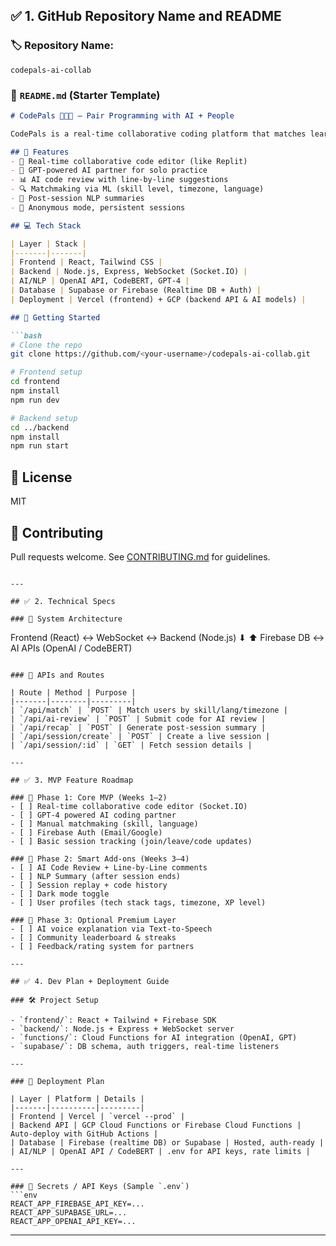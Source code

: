 
## ✅ 1. GitHub Repository Name and README

### 🏷️ Repository Name:

```
codepals-ai-collab
```

### 📄 `README.md` (Starter Template)

````markdown
# CodePals 👩‍💻🤖 — Pair Programming with AI + People

CodePals is a real-time collaborative coding platform that matches learners with fellow devs or an AI programming buddy. Built for students, educators, and self-learners, CodePals enhances coding fluency through live pair sessions, intelligent code feedback, and project-based practice.

## 🌟 Features
- 🔁 Real-time collaborative code editor (like Replit)
- 🤖 GPT-powered AI partner for solo practice
- 📊 AI code review with line-by-line suggestions
- 🔍 Matchmaking via ML (skill level, timezone, language)
- 🧠 Post-session NLP summaries
- 🔐 Anonymous mode, persistent sessions

## 💻 Tech Stack

| Layer | Stack |
|-------|-------|
| Frontend | React, Tailwind CSS |
| Backend | Node.js, Express, WebSocket (Socket.IO) |
| AI/NLP | OpenAI API, CodeBERT, GPT-4 |
| Database | Supabase or Firebase (Realtime DB + Auth) |
| Deployment | Vercel (frontend) + GCP (backend API & AI models) |

## 🚀 Getting Started

```bash
# Clone the repo
git clone https://github.com/<your-username>/codepals-ai-collab.git

# Frontend setup
cd frontend
npm install
npm run dev

# Backend setup
cd ../backend
npm install
npm run start
````

## 📄 License

MIT

## 🙌 Contributing

Pull requests welcome. See [CONTRIBUTING.md](./CONTRIBUTING.md) for guidelines.

```

---

## ✅ 2. Technical Specs

### 🔁 System Architecture

```

Frontend (React) ↔️ WebSocket ↔️ Backend (Node.js)
⬇                     ⬆
Firebase DB      ↔️     AI APIs (OpenAI / CodeBERT)

````

### 🔧 APIs and Routes

| Route | Method | Purpose |
|-------|--------|---------|
| `/api/match` | `POST` | Match users by skill/lang/timezone |
| `/api/ai-review` | `POST` | Submit code for AI review |
| `/api/recap` | `POST` | Generate post-session summary |
| `/api/session/create` | `POST` | Create a live session |
| `/api/session/:id` | `GET` | Fetch session details |

---

## ✅ 3. MVP Feature Roadmap

### 🥇 Phase 1: Core MVP (Weeks 1–2)
- [ ] Real-time collaborative code editor (Socket.IO)
- [ ] GPT-4 powered AI coding partner
- [ ] Manual matchmaking (skill, language)
- [ ] Firebase Auth (Email/Google)
- [ ] Basic session tracking (join/leave/code updates)

### 🥈 Phase 2: Smart Add-ons (Weeks 3–4)
- [ ] AI Code Review + Line-by-Line comments
- [ ] NLP Summary (after session ends)
- [ ] Session replay + code history
- [ ] Dark mode toggle
- [ ] User profiles (tech stack tags, timezone, XP level)

### 🥉 Phase 3: Optional Premium Layer
- [ ] AI voice explanation via Text-to-Speech
- [ ] Community leaderboard & streaks
- [ ] Feedback/rating system for partners

---

## ✅ 4. Dev Plan + Deployment Guide

### 🛠 Project Setup

- `frontend/`: React + Tailwind + Firebase SDK
- `backend/`: Node.js + Express + WebSocket server
- `functions/`: Cloud Functions for AI integration (OpenAI, GPT)
- `supabase/`: DB schema, auth triggers, real-time listeners

---

### 🚀 Deployment Plan

| Layer | Platform | Details |
|-------|----------|---------|
| Frontend | Vercel | `vercel --prod` |
| Backend API | GCP Cloud Functions or Firebase Cloud Functions | Auto-deploy with GitHub Actions |
| Database | Firebase (realtime DB) or Supabase | Hosted, auth-ready |
| AI/NLP | OpenAI API / CodeBERT | .env for API keys, rate limits |

---

### 🔐 Secrets / API Keys (Sample `.env`)
```env
REACT_APP_FIREBASE_API_KEY=...
REACT_APP_SUPABASE_URL=...
REACT_APP_OPENAI_API_KEY=...
````

---


